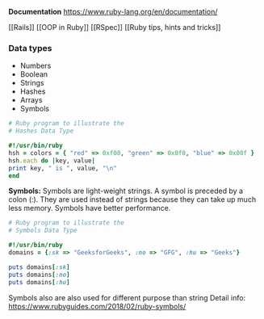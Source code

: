 
**Documentation**
https://www.ruby-lang.org/en/documentation/

[[Rails]]
[[OOP in Ruby]]
[[RSpec]]
[[Ruby tips, hints and tricks]]


### Data types
- Numbers
- Boolean
- Strings
- Hashes
- Arrays
- Symbols

```ruby
# Ruby program to illustrate the
# Hashes Data Type

#!/usr/bin/ruby
hsh = colors = { "red" => 0xf00, "green" => 0x0f0, "blue" => 0x00f }
hsh.each do |key, value|
print key, " is ", value, "\n"
end

```

**Symbols:** Symbols are light-weight strings. A symbol is preceded by a colon (:). They are used instead of strings because they can take up much less memory. Symbols have better performance.

```ruby
# Ruby program to illustrate the
# Symbols Data Type

#!/usr/bin/ruby
domains = {:sk => "GeeksforGeeks", :no => "GFG", :hu => "Geeks"}

puts domains[:sk]
puts domains[:no]
puts domains[:hu]

```
Symbols also are also used for different purpose than string
Detail info: https://www.rubyguides.com/2018/02/ruby-symbols/

